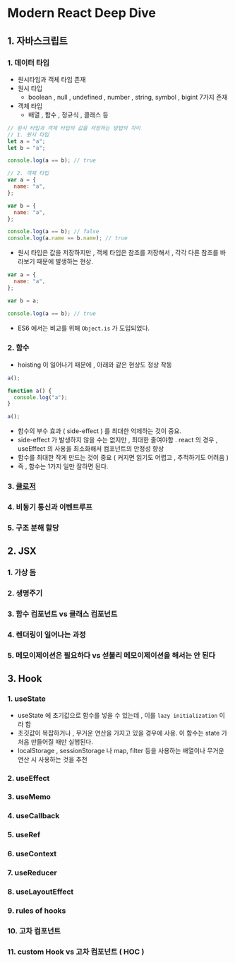# Modern React Deep Dive

## 1. 자바스크립트

### 1. 데이터 타입

- 원시타입과 객체 타입 존재
- 원시 타입
  - boolean , null , undefined , number , string, symbol , bigint 7가지 존재
- 객체 타입
  - 배열 , 함수 , 정규식 , 클래스 등

```js
// 원시 타입과 객체 타입의 값을 저장하는 방법의 차이
// 1. 원시 타입
let a = "a";
let b = "a";

console.log(a == b); // true

// 2. 객체 타입
var a = {
  name: "a",
};

var b = {
  name: "a",
};

console.log(a == b); // false
console.log(a.name == b.name); // true
```

- 원시 타입은 값을 저장하지만 , 객체 타입은 참조를 저장해서 , 각각 다른 참조를 바라보기 때문에 발생하는 현상.

```js
var a = {
  name: "a",
};

var b = a;

console.log(a == b); // true
```

- ES6 에서는 비교를 위해 `Object.is` 가 도입되었다.

### 2. 함수

- hoisting 이 일어나기 때문에 , 아래와 같은 현상도 정상 작동

```js
a();

function a() {
  console.log("a");
}

a();
```

- 함수의 부수 효과 ( side-effect ) 를 최대한 억제하는 것이 중요.
- side-effect 가 발생하지 않을 수는 없지만 , 최대한 줄여야함 . react 의 경우 , useEffect 의 사용을 최소화해서 컴포넌트의 안정성 향상
- 함수를 최대한 작게 만드는 것이 중요 ( 커지면 읽기도 어렵고 , 추적하기도 어려움 )
- 즉 , 함수는 1가지 일만 잘하면 된다.

### 3. [클로저](https://velog.io/@k1my3ch4n/React-%EC%9D%98-scope-%EC%99%80-closer)

### 4. 비동기 통신과 이벤트루프

### 5. 구조 분해 할당

## 2. JSX

### 1. 가상 돔

### 2. 생명주기

### 3. 함수 컴포넌트 vs 클래스 컴포넌트

### 4. 렌더링이 일어나는 과정

### 5. 메모이제이션은 필요하다 vs 섣불리 메모이제이션을 해서는 안 된다

## 3. Hook

### 1. useState

- useState 에 초기값으로 함수를 넣을 수 있는데 , 이를 `lazy initialization` 이라 함
- 초깃값이 복잡하거나 , 무거운 연산을 가지고 있을 경우에 사용. 이 함수는 state 가 처음 만들어질 때만 실행된다.
- localStorage , sessionStorage 나 map, filter 등을 사용하는 배열이나 무거운 연산 시 사용하는 것을 추천

### 2. useEffect

### 3. useMemo

### 4. useCallback

### 5. useRef

### 6. useContext

### 7. useReducer

### 8. useLayoutEffect

### 9. rules of hooks

### 10. 고차 컴포넌트

### 11. custom Hook vs 고차 컴포넌트 ( HOC )

